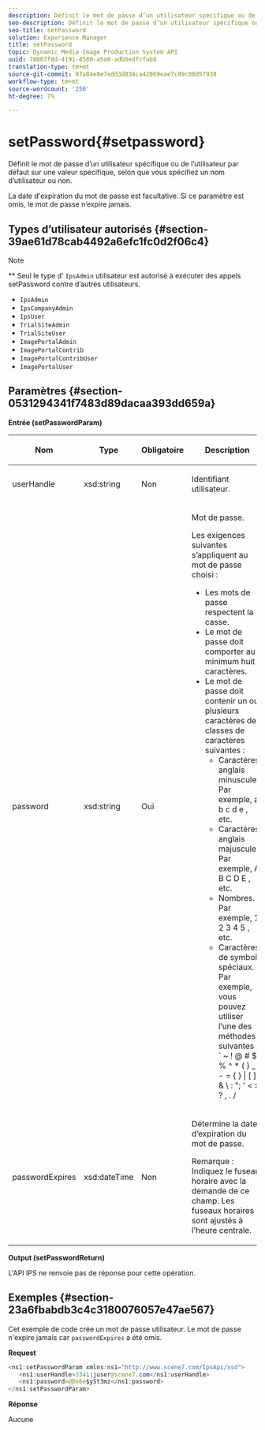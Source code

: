 ```yaml
---
description: Définit le mot de passe d’un utilisateur spécifique ou de l’utilisateur par défaut sur une valeur spécifique, selon que vous spécifiez un nom d’utilisateur ou non.
seo-description: Définit le mot de passe d’un utilisateur spécifique ou de l’utilisateur par défaut sur une valeur spécifique, selon que vous spécifiez un nom d’utilisateur ou non.
seo-title: setPassword
solution: Experience Manager
title: setPassword
topic: Dynamic Media Image Production System API
uuid: 78067f8d-4191-4580-a5a8-adb6edfcfab8
translation-type: tm+mt
source-git-commit: 97a84e8e7edd3d834ca42069eae7c09c00d57938
workflow-type: tm+mt
source-wordcount: '250'
ht-degree: 7%

---
```



# setPassword{#setpassword}

Définit le mot de passe d’un utilisateur spécifique ou de l’utilisateur par défaut sur une valeur spécifique, selon que vous spécifiez un nom d’utilisateur ou non.

La date d&#39;expiration du mot de passe est facultative. Si ce paramètre est omis, le mot de passe n’expire jamais.

## Types d’utilisateur autorisés {#section-39ae61d78cab4492a6efc1fc0d2f06c4}

>[!NOTE]
>
>** Seul le type d’ `IpsAdmin` utilisateur est autorisé à exécuter des appels setPassword contre d’autres utilisateurs.

* `IpsAdmin`
* `IpsCompanyAdmin`
* `IpsUser`
* `TrialSiteAdmin`
* `TrialSiteUser`
* `ImagePortalAdmin`
* `ImagePortalContrib`
* `ImagePortalContribUser`
* `ImagePortalUser`

## Paramètres {#section-0531294341f7483d89dacaa393dd659a}

**Entrée (setPasswordParam)**

<table id="table_BF54512811344E0B979C5070354E8048"> 
 <thead> 
  <tr> 
   <th colname="col1" class="entry"> <p>Nom </p> </th> 
   <th colname="col2" class="entry"> <p>Type </p> </th> 
   <th colname="col3" class="entry"> <p>Obligatoire </p> </th> 
   <th colname="col4" class="entry"> <p>Description </p> </th> 
  </tr> 
 </thead>
 <tbody> 
  <tr> 
   <td colname="col1"> <p> <span class="codeph"> <span class="varname"> userHandle  </span> </span> </p> </td> 
   <td colname="col2"> <p> <span class="codeph"> xsd:string </span> </p> </td> 
   <td colname="col3"> <p>Non </p> </td> 
   <td colname="col4"> <p>Identifiant utilisateur. </p> </td> 
  </tr> 
  <tr> 
   <td colname="col1"> <p> <span class="codeph"> <span class="varname"> password  </span> </span> </p> </td> 
   <td colname="col2"> <p> <span class="codeph"> xsd:string  </span> </p> </td> 
   <td colname="col3"> <p>Oui </p> </td> 
   <td colname="col4"> <p>Mot de passe. </p> <p>Les exigences suivantes s’appliquent au mot de passe choisi : </p> <p> 
     <ul id="ul_E5BE3621127C476788412174584075B3"> 
      <li id="li_0132852AFD774659A0224C450F19418C">Les mots de passe respectent la casse. </li> 
      <li id="li_71224B3A89C8461AB689BAD383EC8CEA">Le mot de passe doit comporter au minimum huit caractères. </li> 
      <li id="li_C21B6843EA734D1ABE0580185F775408">Le mot de passe doit contenir un ou plusieurs caractères des classes de caractères suivantes : 
       <ul id="ul_D5D3911AD6214035BBD2AB8350A459C7"> 
        <li id="li_6E3F084100104F2CBCF130EF8852C7B7">Caractères anglais minuscules. Par exemple, <span class="codeph"> a b c d e </span>, etc. </li> 
        <li id="li_1FDED8D7348842BC857320D797D41217">Caractères anglais majuscules. Par exemple, <span class="codeph"> A B C D E </span>, etc. </li> 
        <li id="li_C3C4D5412AA749F3B78F37B2B696CF80">Nombres. Par exemple, <span class="codeph"> 1 2 3 4 5 </span>, etc. </li> 
        <li id="li_2730798F26E74B878BEDE510CD06D8DD">Caractères de symbole spéciaux. Par exemple, vous pouvez utiliser l’une des méthodes suivantes : <span class="codeph"> ` ~ ! @ # $ % ^ * ( ) _ + - = { } | [ ] &amp; \ : "; ' &lt; &gt; ? , . / </span> </li> 
       </ul> </li> 
     </ul> </p> </td> 
  </tr> 
  <tr> 
   <td colname="col1"> <p> <span class="codeph"> <span class="varname"> passwordExpires  </span> </span> </p> </td> 
   <td colname="col2"> <p> <span class="codeph"> xsd:dateTime </span> </p> </td> 
   <td colname="col3"> <p>Non </p> </td> 
   <td colname="col4"> <p>Détermine la date d’expiration du mot de passe. <p>Remarque :  Indiquez le fuseau horaire avec la demande de ce champ. Les fuseaux horaires sont ajustés à l’heure centrale. </p> </p> </td> 
  </tr> 
 </tbody> 
</table>

**Output (setPasswordReturn)**

L&#39;API IPS ne renvoie pas de réponse pour cette opération.

## Exemples {#section-23a6fbabdb3c4c3180076057e47ae567}

Cet exemple de code crée un mot de passe utilisateur. Le mot de passe n&#39;expire jamais car `passwordExpires` a été omis.

**Request**

```java
<ns1:setPasswordParam xmlns:ns1="http://www.scene7.com/IpsApi/xsd">  
   <ns1:userHandle>3341|juser@scene7.com</ns1:userHandle> 
   <ns1:password>@Do6e$ySt3mz</ns1:password> 
</ns1:setPasswordParam>
```

**Réponse**

Aucune
